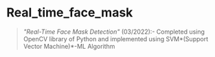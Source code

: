 # Real_time_face_mask
> *"Real-Time Face Mask Detection"* (03/2022):- 
Completed using OpenCV library of Python and implemented using SVM*(Support Vector Machine)*-ML Algorithm
